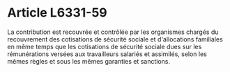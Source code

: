 # Article L6331-59

La contribution est recouvrée et contrôlée par les organismes chargés du recouvrement des cotisations de sécurité sociale et d'allocations familiales en même temps que les cotisations de sécurité sociale dues sur les rémunérations versées aux travailleurs salariés et assimilés, selon les mêmes règles et sous les mêmes garanties et sanctions.